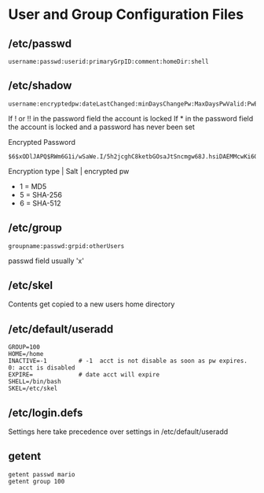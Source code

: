 # User and Group Configuration Files

## /etc/passwd
    username:passwd:userid:primaryGrpID:comment:homeDir:shell

## /etc/shadow
    username:encryptedpw:dateLastChanged:minDaysChangePw:MaxDaysPwValid:PwExpirtyWarningDays:::

If ! or !! in the password field the account is locked
If * in the password field the account is locked and a password has never been set

Encrypted Password

    $6$xODlJAPQ$RWm6G1i/wSaWe.I/5h2jcghC8ketbGOsaJtSncmgw68J.hsiDAEMMcwKi6Q.nV6XyWX0o5BUKfwcPcG/NXw9E0

Encryption type | Salt | encrypted pw
- $1$ = MD5
- $5$ = SHA-256
- $6$ = SHA-512

## /etc/group

    groupname:passwd:grpid:otherUsers

passwd field  usually 'x'

## /etc/skel
Contents get copied to a new users home directory

## /etc/default/useradd

    GROUP=100
    HOME=/home
    INACTIVE=-1         # -1  acct is not disable as soon as pw expires. 0: acct is disabled
    EXPIRE=             # date acct will expire
    SHELL=/bin/bash
    SKEL=/etc/skel

## /etc/login.defs
Settings here take precedence over settings in /etc/default/useradd

## getent

    getent passwd mario
    getent group 100
